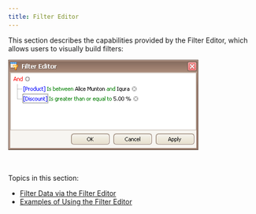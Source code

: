 ```yaml
---
title: Filter Editor
---
```

This section describes the capabilities provided by the Filter Editor, which allows users to visually build filters:

![EndUser_Win_FilterEditor](../images/Img9054.png)

&nbsp;

Topics in this section:
* [Filter Data via the Filter Editor](../../interface-elements-for-desktop/articles/filter-editor/filter-data-via-the-filter-editor.md)
* [Examples of Using the Filter Editor](../../interface-elements-for-desktop/articles/filter-editor/examples-of-using-the-filter-editor.md)